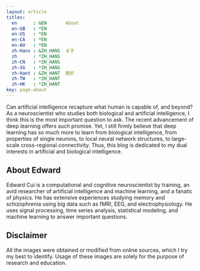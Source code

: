```yaml
---
layout: article
titles:
  en      : &EN       About
  en-GB   : *EN
  en-US   : *EN
  en-CA   : *EN
  en-AU   : *EN
  zh-Hans : &ZH_HANS  关于
  zh      : *ZH_HANS
  zh-CN   : *ZH_HANS
  zh-SG   : *ZH_HANS
  zh-Hant : &ZH_HANT  關於
  zh-TW   : *ZH_HANT
  zh-HK   : *ZH_HANT
key: page-about
---
```


Can artificial intelligence recapture what human is capable of, and beyond? As a neuroscientist who studies both biological and artificial intelligence, I think this is the most important question to ask. The recent advancement of deep learning offers such promise. Yet, I still firmly believe that deep learning has so much more to learn from biological intelligence, from properties of single neurons, to local neural network structures, to large-scale cross-regional connectivity. Thus, this blog is dedicated to my dual interests in artificial and biological intelligence.

## About Edward

Edward Cui is a computational and cognitive neuroscientist by training, an avid researcher of artificial intelligence and machine learning, and a fanatic of physics. He has extensive experiences studying memory and schizophrenia using big data such as fMRI, EEG, and electrophysiology. He uses signal processing, time series analysis, statistical modeling, and machine learning to answer important questions.

## Disclaimer

All the images were obtained or modified from online sources, which I try my best to identify. Usage of these images are solely for the purpose of research and education.
